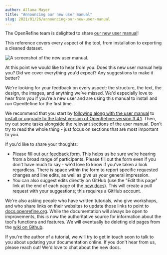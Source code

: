 ```yaml
---
author: Allana Mayer
title: "Announcing our new user manual"
slug: 2021/01/26/announcing-our-new-user-manual
---
```


The OpenRefine team is delighted to share [our new user manual](https://docs.openrefine.org/)!
<!--truncate-->
This reference covers every aspect of the tool, from installation to exporting a cleaned dataset.

![A screenshot of the new user manual.](/img/2021-user-manual.png)

At this point we would like to hear from you: Does this new user manual help you? Did we cover everything you'd expect? Any suggestions to make it better?

We're looking for your feedback on every aspect: the structure, the text, the design, the images, and anything we've missed. We'd especially love to hear from you if you're a new user and are using this manual to install and run OpenRefine for the first time.

We recommend that you start by [following along with the user manual](https://docs.openrefine.org/manual/installing#installing-or-upgrading) to [install or upgrade to the latest version of OpenRefine: version 3.4.1](https://github.com/OpenRefine/OpenRefine/releases/tag/3.4.1). 
Then, try out some tasks alongside the relevant sections of the user manual. Don't try to read the whole thing - just focus on sections that are most important to you.

If you'd like to share your thoughts:
- Please fill out [our feedback form](https://forms.gle/4KkoJFpSrWDMkrh6A). This helps us be sure we're hearing from a broad range of participants. Please fill out the form even if you don't have much to say - we'd love to know if you've taken a look regardless. There is space within the form to report specific requested changes and line edits, as well as give us your general impression.
- You can also suggest edits directly on GitHub (use the "Edit this page" link at the end of each page of the [new docs](https://docs.openrefine.org/)). This will create a pull request with your suggestions; this requires a GitHub account.

We're also asking people who have written tutorials, who give workshops, and who share links on their websites to update those links to point to [docs.openrefine.org](https://docs.openrefine.org). 
While the documentation will always be open to improvements, this is now the authoritative source for information about the tool's functions and features. We will eventually be deleting old pages from the [wiki on Github](https://github.com/OpenRefine/OpenRefine/wiki). 

If you're the author of a tutorial, we will try to get in touch soon to talk to you about updating your documentation online. If you don't hear from us, please reach out! We'd love to chat about the new docs.
